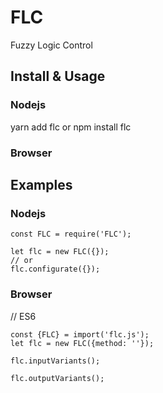 # FLC
 Fuzzy Logic Control

## Install & Usage
### Nodejs

yarn add flc
or npm install flc


### Browser

## Examples
### Nodejs
```
const FLC = require('FLC');

let flc = new FLC({});
// or
flc.configurate({});

```

### Browser
// ES6
```
const {FLC} = import('flc.js');
let flc = new FLC({method: ''});

flc.inputVariants();

flc.outputVariants();

```
